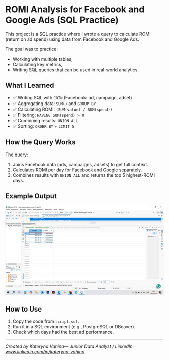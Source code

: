 # ROMI Analysis for Facebook and Google Ads (SQL Practice)

This project is a SQL practice where I wrote a query to calculate ROMI (return on ad spend) using data from Facebook and Google Ads.

The goal was to practice:  
- Working with multiple tables,  
- Calculating key metrics,  
- Writing SQL queries that can be used in real-world analytics.

## What I Learned
- ✅ Writing SQL with `JOIN` (Facebook: ad, campaign, adset)
- ✅ Aggregating data: `SUM()` and `GROUP BY`
- ✅ Calculating ROMI: `(SUM(value) / SUM(spend))`
- ✅ Filtering: `HAVING SUM(spend) > 0`
- ✅ Combining results: `UNION ALL`
- ✅ Sorting: `ORDER BY` + `LIMIT 5`

## How the Query Works
The query:
1. Joins Facebook data (ads, campaigns, adsets) to get full context.
2. Calculates ROMI per day for Facebook and Google separately.
3. Combines results with `UNION ALL` and returns the top 5 highest-ROMI days.

## Example Output  
![Example query result](example.png)

## How to Use  
1. Copy the code from `script.sql`.  
2. Run it in a SQL environment (e.g., PostgreSQL or DBeaver).  
3. Check which days had the best ad performance.

---

*Created by Kateryna Vahina— Junior Data Analyst / LinkedIn: www.linkedin.com/in/kateryna-vahina*
